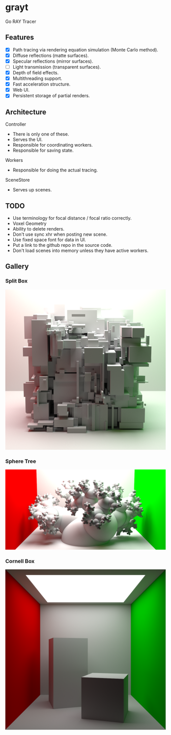 # grayt

Go RAY Tracer

## Features

- [X] Path tracing via rendering equation simulation (Monte Carlo method).
- [X] Diffuse reflections (matte surfaces).
- [X] Specular reflections (mirror surfaces).
- [ ] Light transmission (transparent surfaces).
- [X] Depth of field effects.
- [X] Multithreading support.
- [X] Fast acceleration structure.
- [X] Web UI.
- [X] Persistent storage of partial renders.

## Architecture

Controller

- There is only one of these.
- Serves the UI.
- Responsible for coordinating workers.
- Responsible for saving state.

Workers

- Responsible for doing the actual tracing.

SceneStore

- Serves up scenes.

## TODO

- Use terminology for focal distance / focal ratio correctly.
- Voxel Geometry
- Ability to delete renders.
- Don't use sync xhr when posting new scene.
- Use fixed space font for data in UI.
- Put a link to the github repo in the source code.
- Don't load scenes into memory unless they have active workers.

## Gallery

### Split Box

![Split Box](/gallery/splitbox[KQRdZO3e8KI]_1024x1024_q100000.png)

### Sphere Tree

![Sphere Tree](/gallery/sphere_tree[T35GCh3Lpj4]_1024x512_q100000.png)

### Cornell Box

![Cornell Box](/gallery/out_q100000.png)

